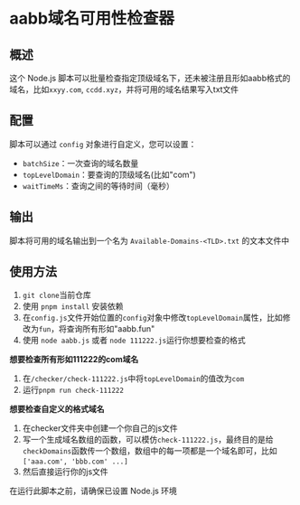 # aabb域名可用性检查器

## 概述
这个 Node.js 脚本可以批量检查指定顶级域名下，还未被注册且形如aabb格式的域名，比如`xxyy.com`, `ccdd.xyz`，并将可用的域名结果写入txt文件

## 配置
脚本可以通过 `config` 对象进行自定义，您可以设置：
- `batchSize`：一次查询的域名数量
- `topLevelDomain`：要查询的顶级域名(比如"com")
- `waitTimeMs`：查询之间的等待时间（毫秒）

## 输出
脚本将可用的域名输出到一个名为 `Available-Domains-<TLD>.txt` 的文本文件中

## 使用方法
1. `git clone`当前仓库
2. 使用 `pnpm install` 安装依赖
3. 在`config.js`文件开始位置的`config`对象中修改`topLevelDomain`属性，比如修改为`fun`，将查询所有形如"aabb.fun"
4. 使用 `node aabb.js` 或者 `node 111222.js`运行你想要检查的格式

**想要检查所有形如111222的com域名**
1. 在`/checker/check-111222.js`中将`topLevelDomain`的值改为`com`
2. 运行`pnpm run check-111222`

**想要检查自定义的格式域名**
1. 在checker文件夹中创建一个你自己的js文件
2. 写一个生成域名数组的函数，可以模仿`check-111222.js`，最终目的是给`checkDomains`函数传一个数组，数组中的每一项都是一个域名即可，比如`['aaa.com', 'bbb.com' ...]`
3. 然后直接运行你的js文件

在运行此脚本之前，请确保已设置 Node.js 环境
